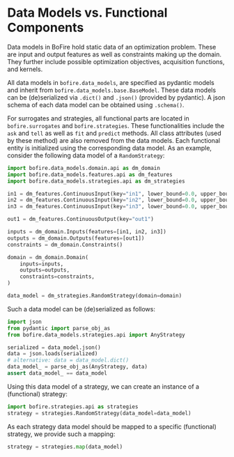 # Data Models vs. Functional Components

Data models in BoFire hold static data of an optimization problem. These are input and output features as well as constraints making up the domain. They further include possible optimization objectives, acquisition functions, and kernels.

All data models in ```bofire.data_models```, are specified as pydantic models and inherit from ```bofire.data_models.base.BaseModel```. These data models can be (de)serialized via ```.dict()``` and ```.json()``` (provided by pydantic). A json schema of each data model can be obtained using ```.schema()```.

For surrogates and strategies, all functional parts are located in ```bofire.surrogates``` and ```bofire.strategies```. These functionalities include the ```ask``` and ```tell``` as well as ```fit``` and ```predict``` methods. All class attributes (used by these method) are also removed from the data models. Each functional entity is initialized using the corresponding data model. As an example, consider the following data model of a ```RandomStrategy```:

```python
import bofire.data_models.domain.api as dm_domain
import bofire.data_models.features.api as dm_features
import bofire.data_models.strategies.api as dm_strategies

in1 = dm_features.ContinuousInput(key="in1", lower_bound=0.0, upper_bound=1.0)
in2 = dm_features.ContinuousInput(key="in2", lower_bound=0.0, upper_bound=2.0)
in3 = dm_features.ContinuousInput(key="in3", lower_bound=0.0, upper_bound=3.0)

out1 = dm_features.ContinuousOutput(key="out1")

inputs = dm_domain.Inputs(features=[in1, in2, in3])
outputs = dm_domain.Outputs(features=[out1])
constraints = dm_domain.Constraints()

domain = dm_domain.Domain(
    inputs=inputs,
    outputs=outputs,
    constraints=constraints,
)

data_model = dm_strategies.RandomStrategy(domain=domain)
```

Such a data model can be (de)serialized as follows:

```python
import json
from pydantic import parse_obj_as
from bofire.data_models.strategies.api import AnyStrategy

serialized = data_model.json()
data = json.loads(serialized)
# alternative: data = data_model.dict()
data_model_ = parse_obj_as(AnyStrategy, data)
assert data_model_ == data_model
```

Using this data model of a strategy, we can create an instance of a (functional) strategy:

```python
import bofire.strategies.api as strategies
strategy = strategies.RandomStrategy(data_model=data_model)
```

As each strategy data model should be mapped to a specific (functional) strategy, we provide such a mapping:

```python
strategy = strategies.map(data_model)
```
